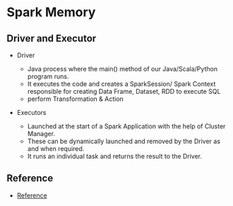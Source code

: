 # Spark Memory

## Driver and Executor
- Driver
  - Java process where the main() method of our Java/Scala/Python program runs.
  - It executes the code and creates a SparkSession/ Spark Context responsible for creating Data Frame, Dataset, RDD to execute SQL
  - perform Transformation & Action

- Executors
  - Launched at the start of a Spark Application with the help of Cluster Manager.
  - These can be dynamically launched and removed by the Driver as and when required.
  - It runs an individual task and returns the result to the Driver.

## Reference
- [Reference](clairvoyant.ai/blog/apache-spark-out-of-memory-issue)